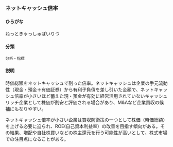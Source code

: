 <div style="display:none;">

## [あ行](securities-terms?id=あ行)
## [か行](securities-terms?id=か行)
## [さ行](securities-terms?id=さ行)
## [た行](securities-terms?id=た行)
## [な行](securities-terms?id=な行)

</div>

### ネットキャッシュ倍率

#### ひらがな

ねっときゃっしゅばいりつ

#### 分類

`分析・指標`

#### 説明

時価総額をネットキャッシュで割った倍率。ネットキャッシュは企業の手元流動性（現金・預金＋有価証券）から有利子負債を差し引いた金額で、ネットキャッシュ倍率が小さいほど蓄えた現・預金が有効に経営活用されていないキャッシュリッチ企業として株価が割安と評価される場合があり、M&amp;Aなど企業買収の候補にもなりやすい。
 
ネットキャッシュ倍率が小さい企業は買収防衛策の一つとして株価（時価総額）を上げる必要に迫られ、ROE(自己資本利益率）の改善を目指す傾向がある。その結果、増配や自社株買いなどの株主還元を行う可能性が高いとして、株式市場での注目点になることがある。

<div style="display:none;">

## [は行](securities-terms?id=は行)
## [ま行](securities-terms?id=ま行)
## [や行](securities-terms?id=や行)
## [ら行](securities-terms?id=ら行)
## [わ行](securities-terms?id=わ行)
## [英数字・記号](securities-terms?id=英数字・記号)

</div>

